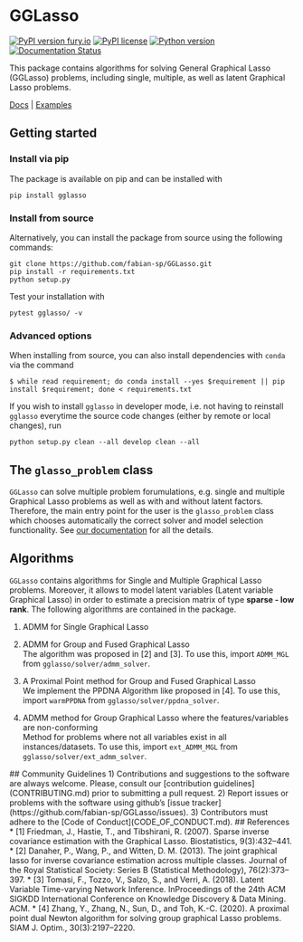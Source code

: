 # GGLasso

[![PyPI version fury.io](https://badge.fury.io/py/gglasso.svg)](https://pypi.python.org/pypi/gglasso/)
[![PyPI license](https://img.shields.io/pypi/l/gglasso.svg)](https://pypi.python.org/pypi/gglasso/)
[![Python version](https://img.shields.io/badge/python-3.6%20%7C%203.7%20%7C%203.8%20%7C%203.9-blue)](https://www.python.org/)
[![Documentation Status](https://readthedocs.org/projects/gglasso/badge/?version=latest)](http://gglasso.readthedocs.io/?badge=latest)


This package contains algorithms for solving General Graphical Lasso (GGLasso) problems, including single, multiple, as well as latent 
Graphical Lasso problems. <br>

[Docs](https://gglasso.readthedocs.io/en/latest/) | [Examples](https://gglasso.readthedocs.io/en/latest/auto_examples/index.html)

## Getting started

### Install via pip

The package is available on pip and can be installed with

    pip install gglasso

### Install from source

Alternatively, you can install the package from source using the following commands:

    git clone https://github.com/fabian-sp/GGLasso.git
    pip install -r requirements.txt
    python setup.py

Test your installation with 

    pytest gglasso/ -v


### Advanced options

When installing from source, you can also install dependencies with `conda` via the command

	$ while read requirement; do conda install --yes $requirement || pip install $requirement; done < requirements.txt

If you wish to install `gglasso` in developer mode, i.e. not having to reinstall `gglasso` everytime the source code changes (either by remote or local changes), run

    python setup.py clean --all develop clean --all

## The `glasso_problem` class

`GGLasso` can solve multiple problem forumulations, e.g. single and multiple Graphical Lasso problems as well as with and without latent factors. Therefore, the main entry point for the user is the `glasso_problem` class which chooses automatically the correct solver and model selection functionality. See [our documentation](https://gglasso.readthedocs.io/en/latest/problem-object.html) for all the details.


## Algorithms

`GGLasso` contains algorithms for Single and Multiple Graphical Lasso problems. Moreover, it allows to model latent variables (Latent variable Graphical Lasso) in order to estimate a precision matrix of type **sparse - low rank**. The following algorithms are contained in the package.
<br>
1) ADMM for Single Graphical Lasso<br>

2) ADMM for Group and Fused Graphical Lasso<br>
The algorithm was proposed in [2] and [3]. To use this, import `ADMM_MGL` from `gglasso/solver/admm_solver`.<br>

3) A Proximal Point method for Group and Fused Graphical Lasso<br>
We implement the PPDNA Algorithm like proposed in [4]. To use this, import `warmPPDNA` from `gglasso/solver/ppdna_solver`.<br>

4) ADMM method for Group Graphical Lasso where the features/variables are non-conforming<br>
Method for problems where not all variables exist in all instances/datasets.  To use this, import `ext_ADMM_MGL` from `gglasso/solver/ext_admm_solver`.<br>

<!---
## Benchmarking

We solve each of the problems with each solver for different tolerance values, and we compare the obtained solutions to a reference solution, denoted by <img src="https://render.githubusercontent.com/render/math?math=Z%5E%5Cast%0A">.
In the figure below it is obtained by solving a SGL problem by one of the solvers for very small tolerance values (we used [regain](https://github.com/fdtomasi/regain) and set tol=rtol=1e-10). Finally, for a solution <img src="https://render.githubusercontent.com/render/math?math=Z%0A">, we calculate its accuracy using the normalized Euclidean distance:

<p align="center">
  <img src="https://render.githubusercontent.com/render/math?math=%5Ctext%7Baccuracy%7D(Z)%20%3D%20%20%5Cfrac%7B%5C%7CZ%5E%5Cast%20-%20Z%20%5C%7C%7D%7B%20%5C%7C%20Z%5E%5Cast%5C%7C%20%7D">
</p>

Now, we select for each solver the run with minimal runtime where accuracy of Z is less (or equal) to a maximal accuracy of our choice (e.g., 0.005).

![Accuracy of 0.005](https://github.com/fabian-sp/GGLasso/blob/f-joss-paper/benchmarks/bm_accuracy_0.005.png)
---!>

## Community Guidelines

1)  Contributions and suggestions to the software are always welcome.
    Please, consult our [contribution guidelines](CONTRIBUTING.md) prior
    to submitting a pull request.
2)  Report issues or problems with the software using github’s [issue
    tracker](https://github.com/fabian-sp/GGLasso/issues).
3)  Contributors must adhere to the [Code of
    Conduct](CODE_OF_CONDUCT.md).


## References
*  [1] Friedman, J., Hastie, T., and Tibshirani, R. (2007).  Sparse inverse covariance estimation with the Graphical Lasso. Biostatistics, 9(3):432–441.
*  [2] Danaher, P., Wang, P., and Witten, D. M. (2013). The joint graphical lasso for inverse covariance estimation across multiple classes. Journal of the Royal Statistical Society: Series B (Statistical Methodology), 76(2):373–397.
* [3] Tomasi, F., Tozzo, V., Salzo, S., and Verri, A. (2018). Latent Variable Time-varying Network Inference. InProceedings of the 24th ACM SIGKDD International Conference on Knowledge Discovery & Data Mining. ACM.
* [4] Zhang, Y., Zhang, N., Sun, D., and Toh, K.-C. (2020). A proximal point dual Newton algorithm for solving group graphical Lasso problems. SIAM J. Optim., 30(3):2197–2220.
